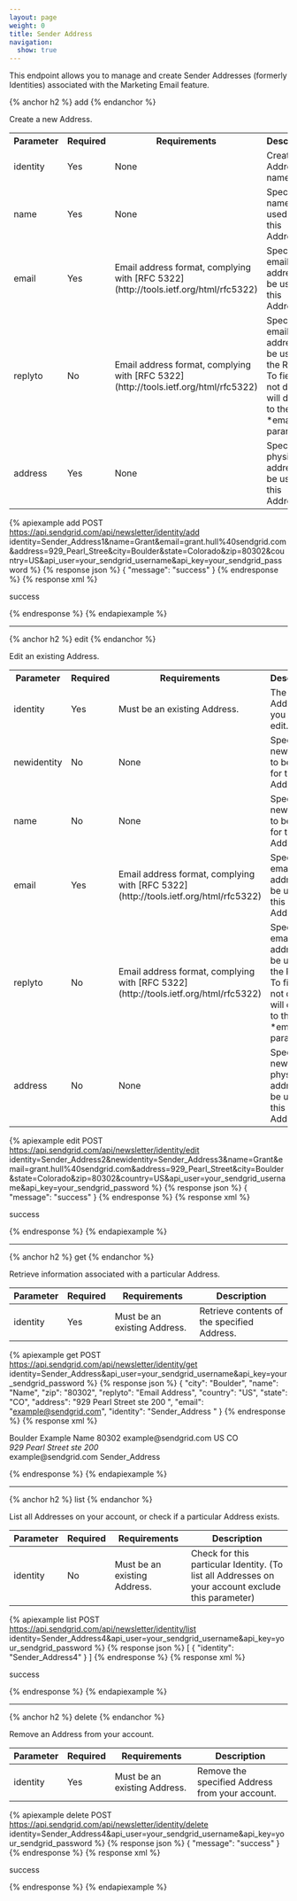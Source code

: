 ```yaml
---
layout: page
weight: 0
title: Sender Address
navigation:
  show: true
---
```


This endpoint allows you to manage and create Sender Addresses (formerly Identities) associated with the Marketing Email feature.


{% anchor h2 %}
add 
{% endanchor %}

Create a new Address.

<table class="table table-bordered table-striped">
   <tr>
      <th>Parameter</th>
      <th>Required</th>
      <th>Requirements</th>
      <th>Description</th>
   </tr>
   <tr>
      <td>identity</td>
      <td>Yes</td>
      <td>None</td>
      <td>Create an Address named this.</td>
   </tr>
   <tr>
      <td>name</td>
      <td>Yes</td>
      <td>None</td>
      <td>Specify the name to be used for this Address.</td>
   </tr>
   <tr>
      <td>email</td>
      <td>Yes</td>
      <td>Email address format, complying with [RFC 5322](http://tools.ietf.org/html/rfc5322)</td>
      <td>Specify the email address to be used for this Address.</td>
   </tr>
   <tr>
      <td>replyto</td>
      <td>No</td>
      <td>Email address format, complying with [RFC 5322](http://tools.ietf.org/html/rfc5322)</td>
      <td>Specify an email address to be used in the Reply-To field. If not defined, will default to the *email* parameter.</td>
   </tr>
   <tr>
      <td>address</td>
      <td>Yes</td>
      <td>None</td>
      <td>Specify the physical address to be used for this Address.</td>
   </tr>
</table>


{% apiexample add POST https://api.sendgrid.com/api/newsletter/identity/add identity=Sender_Address1&name=Grant&email=grant.hull%40sendgrid.com&address=929_Pearl_Stree&city=Boulder&state=Colorado&zip=80302&country=US&api_user=your_sendgrid_username&api_key=your_sendgrid_password %}
  {% response json %}
{
  "message": "success"
}
{% endresponse %}
  {% response xml %}
<?xml version="1.0" encoding="ISO-8859-1"?>

<result>
   <message>success</message>
</result>

  {% endresponse %}
{% endapiexample %}

* * * * *


{% anchor h2 %}
edit 
{% endanchor %}

Edit an existing Address.

<table class="table table-bordered table-striped">
   <tr>
      <th>Parameter</th>
      <th>Required</th>
      <th>Requirements</th>
      <th>Description</th>
   </tr>
   <tr>
      <td>identity</td>
      <td>Yes</td>
      <td>Must be an existing Address.</td>
      <td>The Address you wish to edit.</td>
   </tr>
   <tr>
      <td>newidentity</td>
      <td>No</td>
      <td>None</td>
      <td>Specify the new name to be used for this Address.</td>
   </tr>
   <tr>
      <td>name</td>
      <td>No</td>
      <td>None</td>
      <td>Specify the new name to be used for this Address.</td>
   </tr>
   <tr>
      <td>email</td>
      <td>Yes</td>
      <td>Email address format, complying with [RFC 5322](http://tools.ietf.org/html/rfc5322)</td>
      <td>Specify the email address to be used for this Address.</td>
   </tr>
   <tr>
      <td>replyto</td>
      <td>No</td>
      <td>Email address format, complying with [RFC 5322](http://tools.ietf.org/html/rfc5322)</td>
      <td>Specify an email address to be used in the Reply-To field. If not defined, will default to the *email* parameter.</td>
   </tr>
   <tr>
      <td>address</td>
      <td>No</td>
      <td>None</td>
      <td>Specify the new physical address to be used for this Address.</td>
   </tr>
</table>


{% apiexample edit POST https://api.sendgrid.com/api/newsletter/identity/edit identity=Sender_Address2&newidentity=Sender_Address3&name=Grant&email=grant.hull%40sendgrid.com&address=929_Pearl_Street&city=Boulder&state=Colorado&zip=80302&country=US&api_user=your_sendgrid_username&api_key=your_sendgrid_password %}
  {% response json %}
{
  "message": "success"
}
{% endresponse %}
  {% response xml %}
<?xml version="1.0" encoding="ISO-8859-1"?>

<result>
   <message>success</message>
</result>

  {% endresponse %}
{% endapiexample %}

* * * * *


{% anchor h2 %}
get 
{% endanchor %}

Retrieve information associated with a particular Address.

<table class="table table-bordered table-striped">
   <thead>
      <tr>
         <th>Parameter</th>
         <th>Required</th>
         <th>Requirements</th>
         <th>Description</th>
      </tr>
   </thead>
   <tbody>
      <tr>
         <td>identity</td>
         <td>Yes</td>
         <td>Must be an existing Address.</td>
         <td>Retrieve contents of the specified Address.</td>
      </tr>
   </tbody>
</table>



{% apiexample get POST https://api.sendgrid.com/api/newsletter/identity/get identity=Sender_Address&api_user=your_sendgrid_username&api_key=your_sendgrid_password %}
  {% response json %}
{
  "city": "Boulder",
  "name": "Name",
  "zip": "80302",
  "replyto": "Email Address",
  "country": "US",
  "state": "CO",
  "address": "929 Pearl Street ste 200 ",
  "email": "example@sendgrid.com",
  "identity": "Sender_Address "
}
{% endresponse %}
  {% response xml %}
<?xml version="1.0" encoding="ISO-8859-1"?>

<identity>
   <city>Boulder</city>
   <name>Example Name</name>
   <zip>80302</zip>
   <replyto>example@sendgrid.com</replyto>
   <country>US</country>
   <state>CO</state>
   <address markdown="1">
929 Pearl Street ste 200

</address>
   <email>example@sendgrid.com</email>
   <identity>Sender_Address </identity>
</identity>

  {% endresponse %}
{% endapiexample %}

* * * * *


{% anchor h2 %}
list 
{% endanchor %}

List all Addresses on your account, or check if a particular Address exists.

<table class="table table-bordered table-striped">
   <thead>
      <tr>
         <th>Parameter</th>
         <th>Required</th>
         <th>Requirements</th>
         <th>Description</th>
      </tr>
   </thead>
   <tbody>
      <tr>
         <td>identity</td>
         <td>No</td>
         <td>Must be an existing Address.</td>
         <td>Check for this particular Identity. (To list all Addresses on your account exclude this parameter)</td>
      </tr>
   </tbody>
</table>



{% apiexample list POST https://api.sendgrid.com/api/newsletter/identity/list identity=Sender_Address4&api_user=your_sendgrid_username&api_key=your_sendgrid_password %}
  {% response json %}
[
  {
    "identity": "Sender_Address4"
  }
]
{% endresponse %}
  {% response xml %}
<?xml version="1.0" encoding="ISO-8859-1"?>

<result>
   <message>success</message>
</result>

  {% endresponse %}
{% endapiexample %}

* * * * *


{% anchor h2 %}
delete 
{% endanchor %}

Remove an Address from your account.

<table class="table table-bordered table-striped">
   <thead>
      <tr>
         <th>Parameter</th>
         <th>Required</th>
         <th>Requirements</th>
         <th>Description</th>
      </tr>
   </thead>
   <tbody>
      <tr>
         <td>identity</td>
         <td>Yes</td>
         <td>Must be an existing Address.</td>
         <td>Remove the specified Address from your account.</td>
      </tr>
   </tbody>
</table>



{% apiexample delete POST https://api.sendgrid.com/api/newsletter/identity/delete identity=Sender_Address4&api_user=your_sendgrid_username&api_key=your_sendgrid_password %}
  {% response json %}
{
  "message": "success"
}
{% endresponse %}
  {% response xml %}
<?xml version="1.0" encoding="ISO-8859-1"?>

<result>
   <message>success</message>
</result>

  {% endresponse %}
{% endapiexample %}
